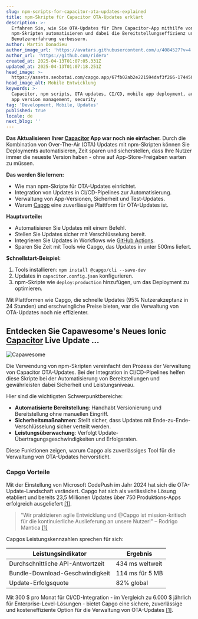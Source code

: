 ```yaml
---
slug: npm-scripts-for-capacitor-ota-updates-explained
title: npm-Skripte für Capacitor OTA-Updates erklärt
description: >-
  Erfahren Sie, wie Sie OTA-Updates für Ihre Capacitor-App mithilfe von
  npm-Skripten automatisieren und dabei die Bereitstellungseffizienz und
  Benutzererfahrung verbessern.
author: Martin Donadieu
author_image_url: 'https://avatars.githubusercontent.com/u/4084527?v=4'
author_url: 'https://github.com/riderx'
created_at: 2025-04-13T01:07:05.331Z
updated_at: 2025-04-13T01:07:18.251Z
head_image: >-
  https://assets.seobotai.com/capgo.app/67fb02ab2e221594daf3f266-1744506438251.jpg
head_image_alt: Mobile Entwicklung
keywords: >-
  Capacitor, npm scripts, OTA updates, CI/CD, mobile app deployment, automation,
  app version management, security
tag: 'Development, Mobile, Updates'
published: true
locale: de
next_blog: ''
---
```

**Das Aktualisieren Ihrer [Capacitor](https://capacitorjs.com/) App war noch nie einfacher.** Durch die Kombination von Over-The-Air (OTA) Updates mit npm-Skripten können Sie Deployments automatisieren, Zeit sparen und sicherstellen, dass Ihre Nutzer immer die neueste Version haben - ohne auf App-Store-Freigaben warten zu müssen.

**Das werden Sie lernen:**

-   Wie man npm-Skripte für OTA-Updates einrichtet.
-   Integration von Updates in CI/CD-Pipelines zur Automatisierung.
-   Verwaltung von App-Versionen, Sicherheit und Test-Updates.
-   Warum [Capgo](https://capgo.app/) eine zuverlässige Plattform für OTA-Updates ist.

**Hauptvorteile:**

-   Automatisieren Sie Updates mit einem Befehl.
-   Stellen Sie Updates sicher mit Verschlüsselung bereit.
-   Integrieren Sie Updates in Workflows wie [GitHub Actions](https://docs.github.com/actions).
-   Sparen Sie Zeit mit Tools wie Capgo, das Updates in unter 500ms liefert.

**Schnellstart-Beispiel:**

1.  Tools installieren: `npm install @capgo/cli --save-dev`
2.  Updates in `capacitor.config.json` konfigurieren.
3.  npm-Skripte wie `deploy:production` hinzufügen, um das Deployment zu optimieren.

Mit Plattformen wie Capgo, die schnelle Updates (95% Nutzerakzeptanz in 24 Stunden) und erschwingliche Preise bieten, war die Verwaltung von OTA-Updates noch nie effizienter.

## Entdecken Sie Capawesome's Neues Ionic [Capacitor](https://capacitorjs.com/) Live Update ...

![Capawesome](https://assets.seobotai.com/capgo.app/67fb02ab2e221594daf3f266/04d155e1ac5e3041660c0e8da59e2e54.jpg)

Die Verwendung von npm-Skripten vereinfacht den Prozess der Verwaltung von Capacitor OTA-Updates. Bei der Integration in CI/CD-Pipelines helfen diese Skripte bei der Automatisierung von Bereitstellungen und gewährleisten dabei Sicherheit und Leistungsniveau.

Hier sind die wichtigsten Schwerpunktbereiche:

-   **Automatisierte Bereitstellung**: Handhabt Versionierung und Bereitstellung ohne manuellen Eingriff.
-   **Sicherheitsmaßnahmen**: Stellt sicher, dass Updates mit Ende-zu-Ende-Verschlüsselung sicher verteilt werden.
-   **Leistungsüberwachung**: Verfolgt Update-Übertragungsgeschwindigkeiten und Erfolgsraten.

Diese Funktionen zeigen, warum Capgo als zuverlässiges Tool für die Verwaltung von OTA-Updates hervorsticht.

### Capgo Vorteile

Mit der Einstellung von Microsoft CodePush im Jahr 2024 hat sich die OTA-Update-Landschaft verändert. Capgo hat sich als verlässliche Lösung etabliert und bereits 23,5 Millionen Updates über 750 Produktions-Apps erfolgreich ausgeliefert [\[1\]](https://capgo.app/).

> "Wir praktizieren agile Entwicklung und @Capgo ist mission-kritisch für die kontinuierliche Auslieferung an unsere Nutzer!" – Rodrigo Mantica [\[1\]](https://capgo.app/)

Capgos Leistungskennzahlen sprechen für sich:

| **Leistungsindikator** | **Ergebnis** |
| --- | --- |
| Durchschnittliche API-Antwortzeit | 434 ms weltweit |
| Bundle-Download-Geschwindigkeit | 114 ms für 5 MB |
| Update-Erfolgsquote | 82% global |

Mit 300 $ pro Monat für CI/CD-Integration - im Vergleich zu 6.000 $ jährlich für Enterprise-Level-Lösungen - bietet Capgo eine sichere, zuverlässige und kosteneffiziente Option für die Verwaltung von OTA-Updates [\[1\]](https://capgo.app/).
